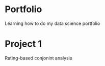 # Portfolio
Learning how to do my data science portfolio

# Project 1
Rating-based conjonint analysis
